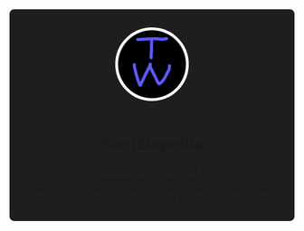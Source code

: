 
<div style="background:rgb(30, 30, 30); text-align:center; padding:2rem; border-radius:0.51rem">
    <img src="assets/terriblepedia-logo.png" alt="Terriblepedia logo" width="120" style="border:5px solid white; border-radius:100%;">
    <br><br>
    <h1>Terriblepedia</h1>
    The worst wiki site ever. (for the Website War 2025, a competition between me and my friends)
    <br>
    You can create an article by just copying a file from the articles directory and submitting a pull request.
</div>